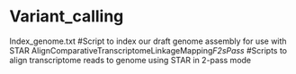 # Variant_calling
 
Index_genome.txt #Script to index our draft genome assembly for use with STAR
AlignComparativeTranscriptomeLinkageMapping*F2sPass* #Scripts to align transcriptome reads to genome using STAR in 2-pass mode